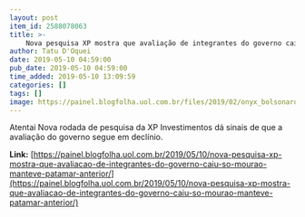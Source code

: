 ```yaml
---
layout: post
item_id: 2588078063
title: >-
    Nova pesquisa XP mostra que avaliação de integrantes do governo caiu; só Mourão manteve patamar anterior
author: Tatu D'Oquei
date: 2019-05-10 04:59:00
pub_date: 2019-05-10 04:59:00
time_added: 2019-05-10 13:09:59
categories: []
tags: []
image: https://painel.blogfolha.uol.com.br/files/2019/02/onyx_bolsonaro.jpg
---
```


Atentai Nova rodada de pesquisa da XP Investimentos dá sinais de que a avaliação do governo segue em declínio.

**Link:** [https://painel.blogfolha.uol.com.br/2019/05/10/nova-pesquisa-xp-mostra-que-avaliacao-de-integrantes-do-governo-caiu-so-mourao-manteve-patamar-anterior/](https://painel.blogfolha.uol.com.br/2019/05/10/nova-pesquisa-xp-mostra-que-avaliacao-de-integrantes-do-governo-caiu-so-mourao-manteve-patamar-anterior/)


